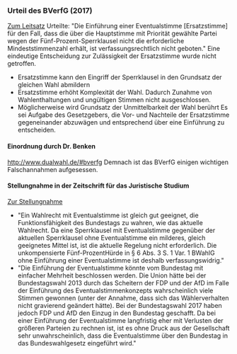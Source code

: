 ### Urteil des BVerfG (2017)
[Zum Leitsatz](https://www.bundesverfassungsgericht.de/SharedDocs/Entscheidungen/DE/2017/09/cs20170919_2bvc004614.html)
Urteilte: "Die Einführung einer Eventualstimme \[Ersatzstimme\] für den Fall, dass die über die Hauptstimme mit Priorität gewählte Partei wegen der Fünf-Prozent-Sperrklausel nicht die erforderliche Mindeststimmenzahl erhält, ist verfassungsrechtlich nicht geboten." Eine eindeutige Entscheidung zur Zulässigkeit der Ersatzstimme wurde nicht getroffen.
- Ersatzstimme kann den Eingriff der Sperrklausel in den Grundsatz der gleichen Wahl abmildern
- Ersatzstimme erhöht Komplexität der Wahl. Dadurch Zunahme von Wahlenthaltungen und ungültigen Stimmen nicht ausgeschlossen.
- Möglicherweise wird Grundsatz der Unmittelbarkeit der Wahl berührt
Es sei Aufgabe des Gesetzgebers, die Vor- und Nachteile der Ersatzstimme gegeneinander abzuwägen und entsprechend über eine Einführung zu entscheiden.
#### Einordnung durch Dr. Benken
http://www.dualwahl.de/#bverfg
Demnach ist das BVerfG einigen wichtigen Falschannahmen aufgesessen.
#### Stellungnahme in der Zeitschrift für das Juristische Studium
[Zur Stellungnahme](https://www.zjs-online.com/dat/artikel/2018_2_1206.pdf)
- "Ein Wahlrecht mit Eventualstimme ist gleich gut geeignet, die Funktionsfähigkeit des Bundestags zu wahren, wie das aktuelle Wahlrecht. Da eine Sperrklausel mit Eventualstimme gegenüber der aktuellen Sperrklausel ohne Eventualstimme ein milderes, gleich geeignetes Mittel ist, ist die aktuelle Regelung nicht erforderlich. Die unkompensierte Fünf-ProzentHürde in § 6 Abs. 3 S. 1 Var. 1 BWahlG ohne Einführung einer Eventualstimme ist deshalb verfassungswidrig."
- "Die Einführung der Eventualstimme könnte vom Bundestag mit einfacher Mehrheit beschlossen werden. Die Union hätte bei der Bundestagswahl 2013 durch das Scheitern der FDP und der AfD im Falle der Einführung des Eventualstimmenkonzepts wahrscheinlich viele Stimmen gewonnen (unter der Annahme, dass sich das Wählerverhalten nicht gravierend geändert hätte). Bei der Bundestagswahl 2017 haben jedoch FDP und AfD den Einzug in den Bundestag geschafft. Da bei einer Einführung der Eventualstimme langfristig eher mit Verlusten der größeren Parteien zu rechnen ist, ist es ohne Druck aus der Gesellschaft sehr unwahrscheinlich, dass die Eventualstimme über den Bundestag in das Bundeswahlgesetz eingeführt wird."
